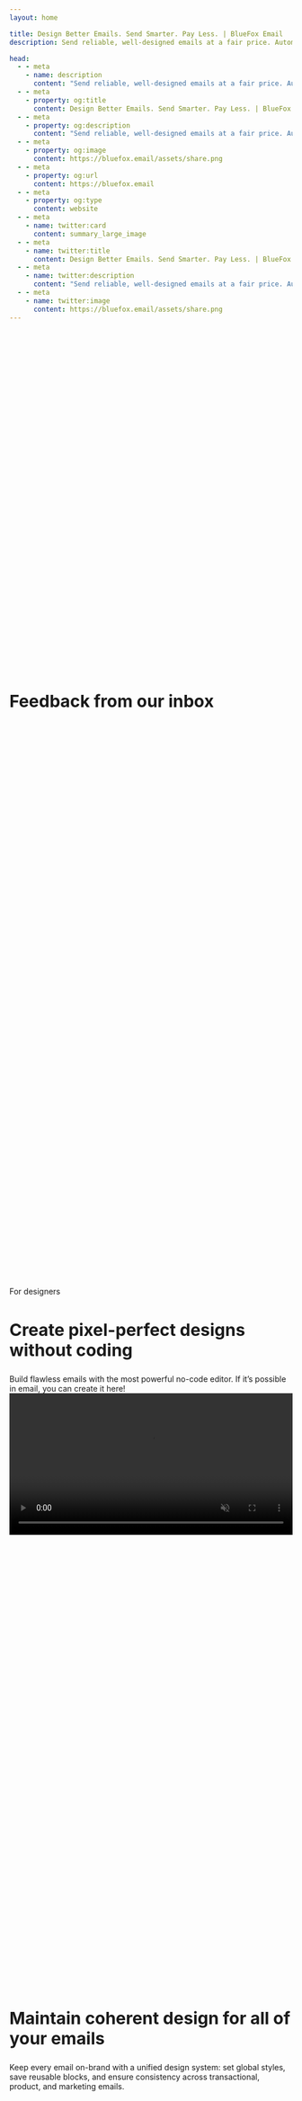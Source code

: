 ```yaml
---
layout: home

title: Design Better Emails. Send Smarter. Pay Less. | BlueFox Email
description: Send reliable, well-designed emails at a fair price. Automate flows and improve inbox placement with BlueFox Email.

head:
  - - meta
    - name: description
      content: "Send reliable, well-designed emails at a fair price. Automate flows and improve inbox placement with BlueFox Email."
  - - meta
    - property: og:title
      content: Design Better Emails. Send Smarter. Pay Less. | BlueFox Email
  - - meta
    - property: og:description
      content: "Send reliable, well-designed emails at a fair price. Automate flows and improve inbox placement with BlueFox Email."
  - - meta
    - property: og:image
      content: https://bluefox.email/assets/share.png
  - - meta
    - property: og:url
      content: https://bluefox.email
  - - meta
    - property: og:type
      content: website
  - - meta
    - name: twitter:card
      content: summary_large_image
  - - meta
    - name: twitter:title
      content: Design Better Emails. Send Smarter. Pay Less. | BlueFox Email
  - - meta
    - name: twitter:description
      content: "Send reliable, well-designed emails at a fair price. Automate flows and improve inbox placement with BlueFox Email."
  - - meta
    - name: twitter:image
      content: https://bluefox.email/assets/share.png
---
```

<script setup>

import { ref, onMounted, onBeforeUnmount } from 'vue'
import { useDisplay } from 'vuetify'
import { useData } from 'vitepress'

import HeroUnit from './.vitepress/theme/HeroUnit.vue'
import TestimonialDiv from './.vitepress/theme/TestimonialDiv.vue'
import DesignSystem from './.vitepress/theme/DesignSystem.vue'
import RenderingIssues from './.vitepress/theme/RenderingIssues.vue'
import Automation from './.vitepress/theme/Automation.vue'
import Integration from './.vitepress/theme/Integration.vue'

const { lgAndUp, md, sm, xs } = useDisplay()
const { isDark } = useData()

const selectedEmailType = ref('0');
let intervalId

onMounted(() => {
  intervalId = setInterval(() => {
    let actSelVal = parseInt(selectedEmailType.value)
    actSelVal += 1
    actSelVal %= 4
    selectedEmailType.value = actSelVal
  }, 3000)
})

onBeforeUnmount(() => {
  if (intervalId) {
    clearInterval(intervalId)
    intervalId = null
  }
})

</script>
<style scoped>
  a {
    text-decoration: none !important;
  }

  .section-index {
    padding-top: 15vh;
    padding-bottom: 10vh;
  }

  .value-prop {
    padding-top: 10vh;
    padding-bottom: 10vh;
  }

  h2 {
    border-top: 0 !important;
  }

  .sectionTitle {
    font-size: 30px !important;
  }
  @media (max-width: 640px) {
    .sectionTitle {
      font-size: 26px !important;
    }
  }

  .value-prop p {
    font-size: 18px;
    line-height: 28px;
  }

  .value-prop .VPButton.medium {
    padding: 15px 30px;
    line-height: 22px;
    font-size: 22px;
  }


  .VPHome {
    margin-bottom: 0 !important;
  }

  

  


  .vp-doc .actions {
    display: flex;
    width: 100% !important;
    max-width: unset !important;
    justify-content: center !important;
  }

  .vp-doc .action {
    padding: 6px;
  }

  .VPButton {
    display: inline-block;
    border: 1px solid transparent;
    text-align: center;
    font-weight: 600;
    white-space: nowrap;
    transition: color 0.25s, border-color 0.25s, background-color 0.25s !important;
    text-decoration: none !important;
  }

  .VPButton.brand {
      border-color: var(--vp-button-brand-border);
      color: var(--vp-button-brand-text);
      background-color: var(--vp-button-brand-bg);
  }

  .VPButton.brand:hover {
    color: var(--vp-button-brand-text);
    background-color: var(--vp-button-brand-hover-bg);
  }

  .VPButton.alt {
    border-color: var(--vp-button-alt-border);
    color: var(--vp-button-alt-text);
    background-color: var(--vp-button-alt-bg);
  }

  .VPButton.alt:hover {
    border-color: var(--vp-button-alt-border);
    color: var(--vp-button-alt-text);
    background-color: var(--vp-button-alt-hover-bg);
  }


  .VPFeatures .title {
    font-size: 20px !important;
  }
  .VPFeatures .details {
    font-size: 16px !important;
  }


  .VPImage {
    max-width: 100% !important;
    max-height: 100% !important;
  }

  
  

  #email-editor video {
    border: 1px solid #eeeeee;
    border-radius: 5px;
  }

  .vp-doc input {
    display: none;
  }

  #design-system label {
    cursor: pointer;
    position: relative;
  }

  .image-container {
    position: relative;
    width: 600px; /* Adjust as necessary */
    max-width: 80vw;
    height: 800px;
    max-height: 120vw;
    overflow: hidden;
    background: #f6f6f6;
    border: 1px solid #eeeeee;
    border-radius: 5px;
    margin: auto;
  }

  .image-container img {
    position: absolute;
    top: 0;
    left: 100%;
    width: 100%;
    opacity: 0;
    transition: all 0.5s ease;
  }

  /* Default state: show Image 1 */
  #image1:checked ~ .image-container .img1 {
    opacity: 1;
    transform: translateX(-100%);
  }

  /* Show Image 2 when radio button 2 is checked */
  #image2:checked ~ .image-container .img2 {
    opacity: 1;
    transform: translateX(-100%);
  }

  /* Show Image 3 when radio button 3 is checked */
  #image3:checked ~ .image-container .img3 {
    opacity: 1;
    transform: translateX(-100%);
  }

  #image4:checked ~ .image-container .img4 {
    opacity: 1;
    transform: translateX(-100%);
  }

  /* Animation for slide-in effect */
  .image-container img {
    transition: opacity 0.5s ease, transform 0.5s ease;
  }

  #design-system label::after {
    content: "";
    position: absolute;
    left: 0;
    bottom: 0;
    width: 0;
    height: 3px;
    background: linear-gradient(90deg, hsl(196.99, 86.56%, 50.39%) 10%, hsl(247.72, 53.44%, 37.06%) 90%);
    transition: width 0.3s ease; /* Add animation to the underline */
  }

  /* When the corresponding radio button is checked, extend the underline */
  #image1:checked ~ div #image1-label::after {
    width: 100%;
  }

  #image2:checked ~ div #image2-label::after {
    width: 100%;
  }

  #image3:checked ~ div #image3-label::after {
    width: 100%;
  }

  #image4:checked ~ div #image4-label::after {
    width: 100%;
  }

  #second-cta {
    text-align: center;
    padding-bottom: 10vh;
  }

  #great-deliverability {
    background: #392C91;
    color: white;
    padding: 100px;
    margin-top: 100px;
    border-radius: 5px;
  }

  .vp-doc #great-deliverability h2 {
    margin: 0 0 10px 0 !important;
    padding-top: 0 !important;
  }



  @media (max-width: 599px) {
    .VPHero .main {
      padding: 0;
    }

    .VPHero .main .name {
      font-size: 48px;
      line-height: 48px;
      width: 100% !important;
      max-width: unset !important;
    }

    .value-prop h2 {
      font-size: 20px !important;
      line-height: 20 px !important;
    }

    .section-index {
      padding-top: 5vh;
      padding-bottom: 5vh;
    }

    #great-deliverability {
      padding: 25px;
    }
  }

  .mt-150 {
    margin-top: 150px !important;
  }
</style>

<section id="hero">
  <HeroUnit />
</section>

<section class="section-index">
  <h2 class="sectionTitle text-center mt-4 mb-6">
    Feedback from our inbox
  </h2>
  <TestimonialDiv
    :is-dark="isDark"
    :lg-and-up="lgAndUp"
    :md="md"
    :sm="sm"
    :xs="xs"
  />
</section>

<section id="designers" class="section-index">
  <div class="d-flex justify-center">
    <v-chip color="primary">
      <span class="text-overline">For designers</span>
    </v-chip>
  </div>
  <h2 class="sectionTitle text-center mt-4 mb-3 pt-0">
    Create pixel-perfect designs without coding
  </h2>
  <div class="d-flex justify-center">
    <div class="text-center mt-4" :style="`width: ${lgAndUp || md ? '60%' : '100%'}`">
      Build flawless emails with the most powerful no-code editor. If it’s possible in email, you can create it here!
    </div>
  </div>
  <v-card class="d-flex justify-center mt-4" variant="elevated">
    <video
      width="100%"
      :autoplay="lgAndUp || md"
      :loop="lgAndUp || md"
      :controls="sm || xs"
      muted
    >
      <source src="/assets/bluefox-email-editor-intro.mp4" type="video/mp4">
      Your browser does not support the video tag.
    </video>
  </v-card>
</section>

<section id="design-system" class="value-prop">
<h2 class="sectionTitle text-center mb-3 pt-0">
    Maintain coherent design for all of your emails
  </h2>
  <div class="d-flex justify-center">
    <div class="text-center mt-4" :style="`width: ${lgAndUp || md ? '60%' : '100%'}`">
      Keep every email on-brand with a unified design system: set global styles, save reusable blocks, and ensure consistency across transactional, product, and marketing emails.
    </div>
  </div>

  <DesignSystem
    class="mt-6"
    :is-dark="isDark"
  />
</section>

<section id="no-rendering-issues" class="value-prop">
  <h2 class="sectionTitle text-center mb-3">
    No more email rendering issues
  </h2>
  <div class="d-flex justify-center">
    <div class="text-center mt-4" :style="`width: ${lgAndUp || md ? '60%' : '100%'}`">
      Your emails will look perfect everywhere. Our battle-tested email HTML ensures flawless rendering across all major email clients, including Outlook.
    </div>
  </div>

  <RenderingIssues
    class="mt-6"
    :is-dark="isDark"
    :lg-and-up="lgAndUp"
    :md="md"
    :sm="sm"
    :xs="xs"
  />
</section>

<section id="marketers" class="section-index">
  <div class="d-flex justify-center">
    <v-chip color="primary">
      <span class="text-overline">For marketers</span>
    </v-chip>
  </div>
  <h2 class="sectionTitle text-center mt-4 mb-3 pt-0">
    Craft thoughtful email journeys
  </h2>
  <div class="d-flex justify-center">
    <div class="text-center mt-4" :style="`width: ${lgAndUp || md ? '60%' : '100%'}`">
      Create seamless, considerate email workflows that engage the right people at the right time.
    </div>
  </div>

  <Automation
    class="mt-6"
    :is-dark="isDark"
    :lg-and-up="lgAndUp"
    :md="md"
    :sm="sm"
    :xs="xs"
  />
</section>

<section class="value-prop">
    <h2 class="sectionTitle text-center mt-4 mb-3 pt-0">
      Effortless content editing
    </h2>
    <div class="d-flex justify-center">
      <div class="text-center mt-4" :style="`width: ${lgAndUp || md ? '60%' : '100%'}`">
        Quickly refine your email content with our intuitive, no-code editor.
      </div>
    </div>
    <v-card class="d-flex justify-center mt-4" variant="elevated">
      <video
        width="100%"
        :autoplay="lgAndUp || md"
        :loop="lgAndUp || md"
        :controls="sm || xs"
        muted
      >
        <source src="/assets/bluefox-email-content-editing.mp4" type="video/mp4">
        Your browser does not support the video tag.
      </video>
    </v-card>
  </section>
  

  <section class="value-prop">
    <h2 class="sectionTitle text-center mt-4 mb-3 pt-0">
      Understand your audience
    </h2>
    <div class="d-flex justify-center">
      <div class="text-center mt-4" :style="`width: ${lgAndUp || md ? '60%' : '100%'}`">
        Track engagement, segment smarter, and fine-tune your emails to drive more conversions.
      </div>
    </div>
    <v-card class="d-flex justify-center mt-4" variant="elevated">
      <img alt="Analytics screenshot" src="/assets/analytics.png" loading="lazy" />
    </v-card>
  </section>






<section id="developers" class="section-index">
  <div class="d-flex justify-center">
    <v-chip color="primary">
      <span class="text-overline">For developers</span>
    </v-chip>
  </div>
  <h2 class="sectionTitle text-center mt-4 mb-3 pt-0">
    Easy integration
  </h2>
  <div class="d-flex justify-center">
    <div class="text-center mt-4" :style="`width: ${lgAndUp || md ? '60%' : '100%'}`">
      Simple, technology-agnostic API
    </div>
  </div>

  <Integration
    class="mt-6"
    :is-dark="isDark"
    :xs="xs"
  >
  <template #tab-1>

  ```json
  {
    "name": "Jon Doe",
    "email": "jon@doe.com"
  }
  ```
  </template>
  <template #tab-2>

  ```json
  {
    "status": "unsubscribed"
  }
  ```
  </template>
  <template #tab-3>

  ```json
  {
    "email": "jon@doe.com",
    "transactionalId": "##EMAIL_ID##",
    "data": {
      "example": "example merge tag value"
    },
    "attachments": [ // optional
      {
        "fileName": "example.txt",
        "content": "Ymx1ZWZveC5lbWFpbCBhdHRhY2htZW50IGV4YW1wbGUh"
      }
    ]
  }
  ```
  </template>
  <template #tab-4>

  ```json
  {
    "emails": ["jon@doe.com"],
    "triggeredId": "##EMAIL_ID##",
    "data": {
      "example": "example merge tag value"
    },
    "attachments": [ // optional
      {
        "fileName": "example.txt",
        "content": "Ymx1ZWZveC5lbWFpbCBhdHRhY2htZW50IGV4YW1wbGUh"
      }
    ]
  }
  ```
  </template>

  </Integration>
</section>

<section id="deliverability" class="value-prop">
  <Deliverability />
</section>


<section id="second-cta">
  <h2 class="sectionTitle text-center mb-3">
    Send consistent-looking & beautiful emails today!
  </h2>
  <div class="d-flex justify-center">
    <div class="text-center mt-4" :style="`width: ${lgAndUp || md ? '60%' : '100%'}`">
      Email communication is part of your product! Don't let it ruin your users' experience with your brand!
    </div>
  </div>

  <v-row class="mt-4 justify-center">
    <v-btn
      size="large"
      color="primary"
      variant="flat"
      class="no-uppercase mr-3"
      href="https://app.bluefox.email/accounts/create-account"
      target="_blank"
    >
      Let's Land Some Emails!
    </v-btn>
  </v-row>
</section>


